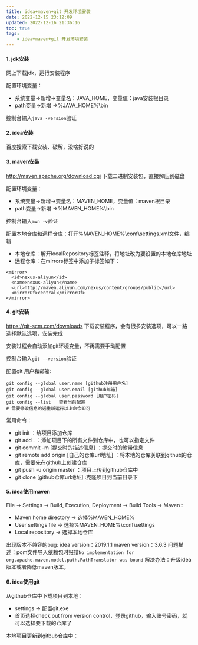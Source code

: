 ```yaml
---
title: idea+maven+git 开发环境安装
date: 2022-12-15 23:12:09
updated: 2022-12-16 21:36:16
toc: true
tags: 
    - idea+maven+git 开发环境安装
---
```

#### 1. jdk安装

网上下载jdk，运行安装程序

配置环境变量：

- 系统变量->新增->变量名：JAVA_HOME，变量值：java安装根目录
- path变量->新增 ->%JAVA_HOME%\bin

控制台输入`java -version`验证

#### 2. idea安装

百度搜索下载安装、破解，没啥好说的

#### 3. maven安装

http://maven.apache.org/download.cgi 下载二进制安装包，直接解压到磁盘

配置环境变量：

- 系统变量->新增->变量名：MAVEN_HOME，变量值：maven根目录
- path变量->新增 ->%MAVEN_HOME%\bin

控制台输入`mvn -v`验证

配置本地仓库和远程仓库：打开%MAVEN_HOME%\conf\settings.xml文件，编辑

- 本地仓库：解开localRepository标签注释，将地址改为要设置的本地仓库地址
- 远程仓库：在mirrors标签中添加子标签如下：

```
<mirror>      
  <id>nexus-aliyun</id>    
  <name>nexus-aliyun</name>  
  <url>http://maven.aliyun.com/nexus/content/groups/public</url>    
  <mirrorOf>central</mirrorOf>      
</mirror>  
```

#### 4. git安装

https://git-scm.com/downloads 下载安装程序，会有很多安装选项，可以一路选择默认选项，安装完成

安装过程会自动添加git环境变量，不再需要手动配置

控制台输入`git --version`验证

配置git 用户和邮箱:

```
git config --global user.name [github注册用户名]
git config --global user.email [github邮箱]
git config --global user.password [用户密码]
git config --list   查看当前配置
# 需要修改信息的话重新运行以上命令即可
```

常用命令：

- git init ：给项目添加仓库
- git add . ：添加项目下的所有文件到仓库中，也可以指定文件
- git commit -m [提交时的描述信息] ：提交时的附带信息
- git remote add origin [自己的仓库url地址] ：将本地的仓库关联到github的仓库，需要先在github上创建仓库
- git push -u origin master ：项目上传到github仓库中
- git clone [github仓库url地址] :克隆项目到当前目录下

#### 5. idea使用maven

File -> Settings -> Build, Execution, Deployment -> Build Tools -> Maven :

- Maven home directory -> 选择%MAVEN_HOME%
- User settings file -> 选择%MAVEN_HOME%\conf\settings
- Local repository -> 选择本地仓库

出现版本不兼容的bug:
idea version：2019.1.1
maven version：3.6.3
问题描述：pom文件导入依赖包时报错`No implementation for org.apache.maven.model.path.PathTranslator was bound`
解决办法：升级idea版本或者降低maven版本。

#### 6. idea使用git

从github仓库中下载项目到本地：

- settings -> 配置git.exe
- 首页选择check out from version control，登录github，输入账号密码，就可以选择要下载的仓库了

本地项目更新到gitbub仓库中：